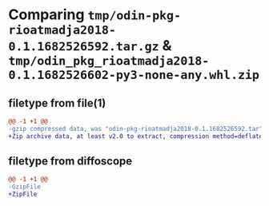 # Comparing `tmp/odin-pkg-rioatmadja2018-0.1.1682526592.tar.gz` & `tmp/odin_pkg_rioatmadja2018-0.1.1682526602-py3-none-any.whl.zip`

## filetype from file(1)

```diff
@@ -1 +1 @@
-gzip compressed data, was "odin-pkg-rioatmadja2018-0.1.1682526592.tar", last modified: Wed Apr 26 16:29:53 2023, max compression
+Zip archive data, at least v2.0 to extract, compression method=deflate
```

## filetype from diffoscope

```diff
@@ -1 +1 @@
-GzipFile
+ZipFile
```

